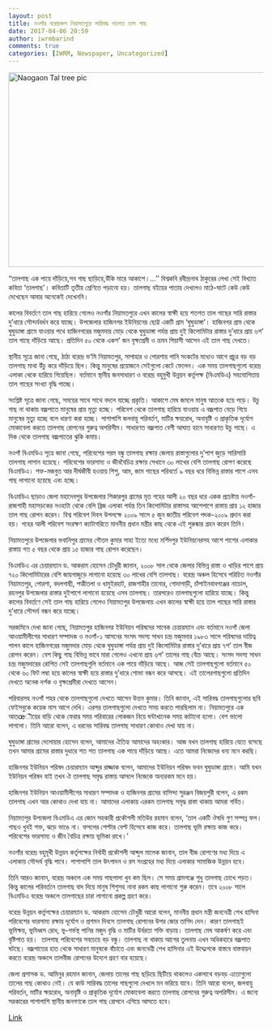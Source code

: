 ```yaml
---
layout: post
title: নওগাঁর বরেন্দ্রঞ্চল নিয়ামতপুরে সারিবদ্ধ শতশত তাল গাছ
date: 2017-04-06 20:59
author: iwrmbarind
comments: true
categories: [IWRM, Newspaper, Uncategorized]
---
```

<img class="attachment-post-thumb size-post-thumb wp-post-image" src="http://timesworld24.com/wp-content/uploads/2017/03/Naogaon-Tal-tree-pic-750x384.jpg" alt="Naogaon Tal tree pic" width="750" height="384" />

“তালগাছ এক পায়ে দাঁড়িয়ে,সব গাছ ছাড়িয়ে,উঁকি মারে আকাশে।…’’ বিশ্বকবি রবীন্দ্রনাথ ঠাকুরের লেখা সেই বিখ্যাত কবিতা ‘তালগাছ’। কবিতাটি তৃতীয় শ্রেণিতে পড়ানো হয়। তালগাছ বইয়ের পাতায় দেখলেও মাঠে-ঘাটে কেউ কেউ দেখেছেন আবার অনেকেই দেখেননি।

কালের বিবর্তণে তাল গাছ হারিয়ে গেলেও নওগাঁর নিয়ামতপুরে এখন কালের স্বাক্ষী হয়ে শতশত তাল গাছের সারি রাস্তার দু’ধারে সৌন্দর্যবর্ধন করে যাচ্ছে। উপজেলার হাজিনগর ইউনিয়নের ছোট্ট একটি গ্রাম ‘ঘুঘুডাঙ্গা’। হাজিনগর গ্রাম থেকে ঘুঘুডাঙ্গা গ্রামে যাওয়ার পথে হাজিনগরের মজুমদার মোড় থেকে ঘুঘুডাঙ্গা পর্যন্ত প্রায় দুই কিলোমিটার রাস্তার দু’ধারে প্রায় ৬শ’ তাল গাছে দাঁড়িয়ে আছে। প্রতিদিন ৫০ থেকে একশ’ জন বৃক্ষপ্রেমী ও ভ্রমন পিয়াসী আসেন এই তাল গাছ দেখতে।

স্থানীয় সূত্রে জানা গেছে, ঠাঠা বরেন্দ্র ভ’মি নিয়ামতপুর, সাপাহার ও পোরশায় পানি সংকটের মধ্যেও আগে প্রচুর বড় বড় তালগাছ মাথা উঁচু করে দাঁড়িয়ে ছিল। কিন্তু মানুষের প্রয়োজনে সেইগুলো কেটে ফেলেন। এক সময় তালগাছগুলো বরেন্দ্র এলাকা থেকে হারিয়ে গিয়েছিল। বর্তমানে স্থানীয় জনসাধারণ ও বরেন্দ্র বহুমুখী উন্নয়ন কর্তৃপক্ষ (বিএমডিএ) সহযোগিতায় তাল গাছের সংখ্যা বৃদ্ধি পাচ্ছে।

সংশ্লিষ্ট সূত্রে জানা গেছে, সময়ের সাথে সাথে বদলে যাচ্ছে প্রকৃতি। আকাশে মেঘ জমলে মানুষ আতংক হয়ে পড়ে। উচু গাছ না থাকায় বজ্রপাতে মানুষের প্রায় মৃত্যু হচ্ছে। পরিবেশ থেকে তালগাছ হারিয়ে যাওয়ায় এ বজ্রপাত বেড়ে গিয়ে মানুষের মুত্যু হচ্ছে বলে ধারণা করা হচ্ছে। পাশাপাশি জলবায়ু পরিবর্তণ, মাটির ক্ষয়রোধ, অনাবৃষ্টি ও প্রাকৃতিক দূর্যোগ মোকাবেলা করতে তালগাছ রোপনের গুরুত্ব অপরিসীম। সাধারণত বজ্রপাত বেশী আঘাত হানে সাধারণত উচু গাছে। এ দিক থেকে তালগাছ বজ্রপাতের ঝুকি কমায়।

নওগাঁ বিএমডিএ সূত্রে জানা গেছে, পরিবেশের পরম বন্ধু তালগাছ রক্ষায় জেলায় রাস্তাগুলোর দু’পাশ জুড়ে সারিসারি তালগাছ লাগান হয়েছে। পরিবেশের ভারসাম্য ও জীববৈচিত্র রক্ষায় সেখানে ৩০ লাখের বেশি তালগাছ রোপণ করেছে বিএমডিএ। শক্ত-মজবুত আর দীর্ঘজীবী হওয়ায় শিশু, আম, জাম গাছের পরিবর্তে ৯ বছর ধরে বিভিন্ন রাস্তার পাশে এসব গাছ লাগানো হয়েছে এবং হচ্ছে।

বিএমডিএ ছাড়াও জেলা মহাদেবপুর উপজেলার শিকারপুর গ্রামের মৃত গহের আলী ২০ বছর ধরে একক প্রচেষ্টায় নওগাঁ-রাজশাহী মহাসড়কের নওহাটা থেকে বেলি ব্রিজ এলাকা পর্যন্ত তিন কিলোমিটার রাস্তাসহ আশেপাশে রাস্তায় প্রায় ১২ হাজার তাল গাছ রোপন করেন। বিশ্ব পরিবেশ দিবস উপলক্ষে ২০০৯ সালে ৫ জুন জাতীয় পরিবেশ পদক-২০০৯ প্রদান করা হয়। গহের আলী পরিবেশ সংরক্ষণ ক্যাটাগরিতে মাননীয় প্রধান মন্ত্রীর কাছ থেকে এই পুরুষ্কার গ্রহন করেন তিনি।

নিয়ামতপুরে উপজেলার ভবানিপুর গ্রামের গৌতম কুমার সাহা ইত্যে মধ্যে মর্শিদপুর ইউনিয়নেরসহ আশে পাশের এলাকার রাস্তায় গত ৫ বছর থেকে প্রায় ১৫ হাজার গাছ রোপন করেছেন।

বিএমডিএ এর চেয়ারম্যান ড. আকরাম হোসেন চৌধুরী জানান, ২০০৮ সাল থেকে জেলার বিভিন্ন রাস্তা ও খাড়ির পাশে প্রায় ৭২০ কিলোমিটারের বেশি জায়গাজুড়ে লাগানো হয়েছে ৩০ লাখের বেশি তালগাছ। বরেন্দ্র অঞ্চল হিসেবে পরিচিত নওগাঁর নিয়ামতপুর, পোরশা, বদলগাছী, পত্মীতলা ও ধামুইরহাট, রাজশাহীর তানোর, গোদাগাড়ী, চাঁপাইনবাবগঞ্জের নাচোল, রহনপুর উপজেলার রাস্তার দুইপাশে লাগানো হয়েছে এসব তালগাছ। তারপরেও তালগাছগুলো হারিয়ে যাচ্ছে। কিন্তু কালের বিবর্তণে সেই তাল গাছ হারিয়ে গেলেও নিয়ামতপুর উপজেলায় এখন কালের স্বাক্ষী হয়ে তাল গাছের সারি রাস্তার দু’ধারে সৌন্দর্য বন্ধন করে যাচ্ছে।

সরজমিনে দেখা জানা গেছে, নিয়ামতপুর হাজিনগর ইউনিয়ন পরিষদের সাবেক চেয়ারম্যান এবং বর্তমানে নওগাঁ জেলা আওয়ামীলীগের সাধারণ সম্পাদক ও নওগাঁ-১ আসনের সংসদ সদস্য সাধন চন্দ্র মজুমদার ১৯৮৩ সালে পরিষদের দায়িত্ব পালন কালে হাজিনগরের মজুমদার মোড় থেকে ঘুঘুডাঙ্গা পর্যন্ত প্রায় দুই কিলোমিটার রাস্তার দু’ধারে প্রায় ৭শ’ তাল বীজ রোপন করেন। বেশ কিছু গাছ বিভিন্ন ভাবে মারা গেলেও এখনো প্রায় ৬শ’ তালের গাছ বেঁচে আছে। সংসদ সদস্য সাধন চন্দ্র মজুমদারের রোপিত সেই তালগাছগুলি বর্তমানে এক পায়ে দাঁড়িয়ে আছে। আজ সেই তালগাছগুলো বর্তমানে ৫০ থেকে ৬০ ফিট লম্বা হয়ে কালের স্বাক্ষী হয়ে রাস্তার দু’ধারে শোভা বন্ধন করে আসছে। এই তালেরগাছগুলো প্রতিদিন দেখতে অনেক দর্শক ও বৃক্ষপ্রেমীরা দেখতে আসেন।

পরিবারসহ নওগাঁ শহর থেকে তালগাছগুলো দেখতে আসেন উত্তম কুমার। তিনি জানান, এই সারিবদ্ধ তালগাছগুলোর ছবি ফেইসবুকে কয়েক মাস আগে দেখি। এরপর তালগাছগুলো দেখতে সময় করতে পারছিলাম না। নিয়ামতপুরে এক আতœীয়ের বাড়ি থেকে ফেরার সময় পরিবারের লোকজন নিয়ে ঘন্টাখানেক সময় কাটানো হলো। বেশ ভালো লাগলো। তিনি আরো বলেন, এ ধরনের সারিবদ্ধ তালগাছ সাধারণ কোথাও দেখা যায় না।

ঘুঘুডাঙ্গা গ্রামের দেলোয়ার হোসেন বলেন, আমাদের ঐতিহ্য আমাদের অহংকার। আজ যখন তালগাছ হারিয়ে যেতে বসেছে তখন আমার গ্রামের রাস্তার দুধারে শত শত তালগাছ এক পায়ে দাঁড়িয়ে আছে। এতে আমরা নিজেদের ধন্য মনে করছি।

হাজিনগর ইউনিয়ন পরিষদ চেয়ারম্যান আব্দুর রাজ্জাক বলেন, আমাদের ইউনিয়ন পরিষদ ভবন ঘুঘুডাঙ্গা গ্রামে। আমি যখন ইউনিয়ন পরিষদ যাই তখন ঐ তালগাছ সমৃদ্ধ রাস্তায় আসলে নিজেকে অন্যরকম মনে হয়।

হাজিনগর ইউনিয়ন আওয়ামীলীগের সাধারণ সম্পাদক ও হাজিনগর গ্রামের বাসিন্দা সুরঞ্জন বিজয়পুরী বলেন, এ রকম তালগাছ এখন আর কোথাও দেখা যায় না। আমাদের এলাকায় এরকম তালগাছ সমৃদ্ধ রাস্তা থাকায় আমরা গর্বিত।

নিয়ামতপুর উপজেলা বিএমডিএ এর জোন সহকারী প্রকৌশলী মতিউর রহমান বলেন, ‘তাল একটি ঔষধি গুণ সম্পন্ন ফল। গাছও খুবই শক্ত, ঝড়ে ভাঙে না। ফসলের শেল্টার বেল্ট হিসেবে কাজ করে। তালগাছ ভূমি রক্ষায় কাজ করে। পরিবেশের ভারসাম্য ও জীব বৈচিত্র রক্ষায় ভূমিকা রাখে।’

নওগাঁর বরেন্দ্র বহুমূখী উন্নয়ন কর্তৃপক্ষের নির্বাহী প্রকৌশলী আব্দুল মালেক জানান, তাল বীজ রোপণের মধ্য দিয়ে এ এলাকায় সৌন্দর্য বৃদ্ধি পাবে। পাশাপাশি তাল উৎপাদন ও রস সংগ্রহের মধ্য দিয়ে এলাকার সামাজিক উন্নয়ন হবে।

তিনি আরও জানান, বরেন্দ্র অঞ্চলে এক সময় গাছপালা খুব কম ছিল। সে সময় গ্রামগঞ্জে শুধু তালগাছ চোখে পড়ত। কিন্তু কালের পরিবর্তনে তালগাছ বাদ দিয়ে মানুষ শিশুসহ নানা রকম কাছ লাগানো শুরু করেন। তবে ২০০৮ সালে বিএমডিএ বরেন্দ্র অঞ্চলে তালগাছের চারা লাগানো প্রকল্প গ্রহণ করে।

বরেন্দ্র উন্নয়ন কর্তৃপক্ষের চেয়ারম্যান ড. আকরাম হোসেন চৌধুরী আরো বলেন, মাননীয় প্রধান মন্ত্রী জননেত্রী শেখ হাসিনা পরিবেশের ভারসাম্য রক্ষায় দূর্যোগ ও প্রশমন দিবসে তালগাছ রোপনের উপর জোর তাগিদ দেন। কারণ তালগাছই ভূমিক্ষয়, ভূমিধ্বস রোধ, ভূ-গর্ভস্থ পানির মজুদ বৃদ্ধি ও মাটির উর্বরতা শক্তি বাড়ায়। তালগাছ মেঘ আকর্ষণ করে এবং বৃষ্টিপাত হয়।  তালগাছ পরিবেশের সবচেয়ে বড় বন্ধু। তালগাছ না থাকায় আগের তুলনায় এখন অধিকহারে বজ্রপাত ঘটছে। বজ্রপাতের হাত থেকে সাধারণ মানুষকে বাঁচাতে এবং জননেত্রী শেখ হাসিনার এই উদ্দ্যেগকে বাস্তবে বাস্তবায়ন করতে বরেন্দ্র অঞ্চলে তালবীজ রোপনের উদ্যেগ গ্রহণ বার হয়েছে।

জেলা প্রশাসক ড. আমিনুর রহমান জানান, জেলায় তালের গাছ ছড়িয়ে ছিটিয়ে থাকলেও একসাথে বড়বড় এতোগুলো তালের গাছ কোথাও নেই। যে কাউ সারিবদ্ধ তালের গাছগুলো দেখলে মন ভরিয়ে যাবে। তিনি আরো বলেন, জলবায়ু পরিবর্তন, মাটির ক্ষয়রোধ, অনাবৃষ্টি ও প্রাকৃতিক দূর্যোগ মোকাবেলা করতে তালগাছ রোপনের গুরুত্ব অপরিসীম। এ জন্যে সরকারের পাশাপাশি স্থানীয় জনগণকে তাল গাছ রোপনে এগিয়ে আসতে হবে।

<a href="http://timesworld24.com/%E0%A6%A8%E0%A6%93%E0%A6%97%E0%A6%BE%E0%A6%81%E0%A6%B0-%E0%A6%AC%E0%A6%B0%E0%A7%87%E0%A6%A8%E0%A7%8D%E0%A6%A6%E0%A7%8D%E0%A6%B0%E0%A6%9E%E0%A7%8D%E0%A6%9A%E0%A6%B2-%E0%A6%A8%E0%A6%BF%E0%A7%9F%E0%A6%BE/" target="_blank">Link</a>
